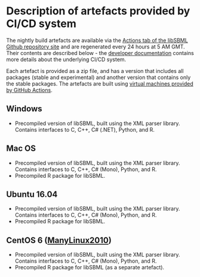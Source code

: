 # Description of artefacts provided by CI/CD system

The nightly build artefacts are available via the [Actions tab of the libSBML Github repository site](https://github.com/sbmlteam/libsbml/actions/workflows/store-artefact.yml) and are regenerated every 24 hours at 5 AM GMT. Their contents are described below - the [developer documentation](https://github.com/sbmlteam/libsbml/blob/development/ci.md) contains more details about the underlying CI/CD system. 

Each artefact is provided as a zip file, and has a version that includes all packages (stable and experimental) and another version that contains only the stable packages. The artefacts are built using [virtual machines provided by GitHub Actions](https://github.com/actions/virtual-environments).

## Windows

- Precompiled version of libSBML, built using the XML parser library. Contains interfaces to C, C++, C# (.NET), Python, and R.


## Mac OS

- Precompiled version of libSBML, built using the XML parser library. Contains interfaces to C, C++, C# (Mono), Python, and R.
- Precompiled R package for libSBML. 

## Ubuntu 16.04

- Precompiled version of libSBML, built using the XML parser library. Contains interfaces to C, C++, C# (Mono), Python, and R.
- Precompiled R package for libSBML. 
  
## CentOS 6 ([ManyLinux2010](quay.io/pypa/manylinux2010_x86_64))

- Precompiled version of libSBML, built using the XML parser library. Contains interfaces to C, C++, C# (Mono), Python, and R.
- Precompiled R package for libSBML (as a separate artefact). 